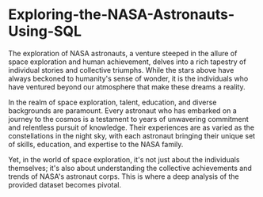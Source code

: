 # Exploring-the-NASA-Astronauts-Using-SQL

The exploration of NASA astronauts, a venture steeped in the allure of space exploration and human achievement, delves into a rich tapestry of individual stories and collective triumphs. While the stars above have always beckoned to humanity's sense of wonder, it is the individuals who have ventured beyond our atmosphere that make these dreams a reality.

In the realm of space exploration, talent, education, and diverse backgrounds are paramount. Every astronaut who has embarked on a journey to the cosmos is a testament to years of unwavering commitment and relentless pursuit of knowledge. Their experiences are as varied as the constellations in the night sky, with each astronaut bringing their unique set of skills, education, and expertise to the NASA family.

Yet, in the world of space exploration, it's not just about the individuals themselves; it's also about understanding the collective achievements and trends of NASA's astronaut corps. This is where a deep analysis of the provided dataset becomes pivotal.
